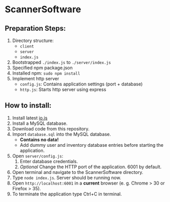 # ScannerSoftware

## Preparation Steps:
1. Directory structure:
	* `client`
	* `server`
	* `index.js`
2. Bootstrapped `./index.js` to `./server/index.js`
3. Specified npm package.json
4. Installed npm: `sudo npm install`
5. Implement http server
	* `config.js`: Contains application settings (port + database)
	* `http.js`: Starts http server using express

## How to install:
1. Install latest [io.js](http://iojs.org)
2. Install a MySQL database.
3. Download code from this repository.
4. Import `database.sql` into the MySQL database.
	* **Contains no data!**
	* Add dummy user and inventory database entries before starting the application.
5. Open `server/config.js`:
	1. Enter database credentials.
	2. *Optional* Change the HTTP port of the application. 6001 by default.
6. Open terminal and navigate to the ScannerSoftware directory.
7. Type `node index.js`. Server should be running now.
8. Open `http://localhost:6001` in a **current** browser (e. g. Chrome > 30 or Firefox > 35).
9. To terminate the application type Ctrl+C in terminal.
